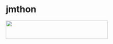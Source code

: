# jmthon

<p align="left"><a href="https://heroku.com/deploy?template=https://github.com/ahmedmohamedahd/roz"> <img src="https://img.shields.io/badge/Deploy%20To%20Heroku-purple?style=for-the-badge&logo=heroku" width="320" height="58.45"/></a></p>
